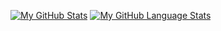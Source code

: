 [![My GitHub Stats](https://github-readme-stats.vercel.app/api/?username=Ste1nb0cK&count_private=true&theme=tokyonight&showicons=true)]()
[![My GitHub Language Stats](https://github-readme-stats.vercel.app/api/top-langs/?username=Ste1nb0cK&langs_count=5&theme=tokyonight)]()

<!---
Ste1nb0cK/Ste1nb0cK is a ✨ special ✨ repository because its `README.md` (this file) appears on your GitHub profile.
You can click the Preview link to take a look at your changes.
--->
